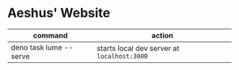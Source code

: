 # Aeshus' Website

| command                | action                                      |
| ---------------------- | ------------------------------------------- |
| deno task lume --serve | starts local dev server at `localhost:3000` |
